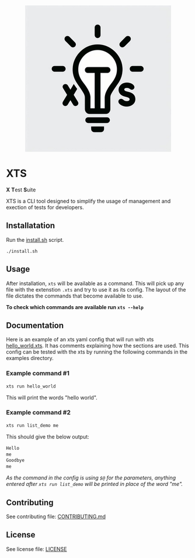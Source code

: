 <div style="text-align:center"><img src="docs/images/XTS_Logo_250.png"/></div>

# XTS

**X** **T**est **S**uite

XTS is a CLI tool designed to simplify the usage of management and exection of tests for developers.

## Installatation

Run the [install.sh](install.sh) script.
```
./install.sh
```

## Usage

After installation, `xts` will be available as a command. This will pick up any file with the extenstion `.xts` and try to use it as its config.
The layout of the file dictates the commands that become available to use.

**To check which commands are available run `xts --help`**


## Documentation

Here is an example of an xts yaml config that will run with xts [hello_world.xts](examples/hello_world.xts). It has comments explaining how the sections are used.
This config can be tested with the xts by running the following commands in the examples directory.

### Example command #1

```sh
xts run hello_world
```
This will print the words "hello world".

### Example command #2

```sh
xts run list_demo me
```
This should give the below output:
```sh
Hello
me
Goodbye
me
```
*As the command in the config is using `$@` for the parameters, anything entered after `xts run list_demo` will be printed in place of the word "me".*

## Contributing

See contributing file: [CONTRIBUTING.md](CONTRIBUTING.md)

## License

See license file: [LICENSE](LICENSE)